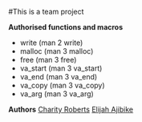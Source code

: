 #This is a team project 

**Authorised functions and macros**

- write (man 2 write)
- malloc (man 3 malloc)
- free (man 3 free)
- va_start (man 3 va_start)
- va_end (man 3 va_end)
- va_copy (man 3 va_copy)
- va_arg (man 3 va_arg)

**Authors**
[Charity Roberts](https://github.com/InioluwaR)
[Elijah Ajibike](https://github.com/elijahgbeminiyi)
